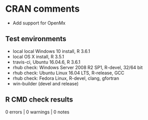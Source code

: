 # CRAN comments

* Add support for OpenMx

## Test environments
* local local Windows 10 install, R 3.6.1
* local OS X install, R 3.5.1
* travis-ci, Ubuntu 16.04.6, R 3.6.1
* rhub check: Windows Server 2008 R2 SP1, R-devel, 32/64 bit
* rhub check: Ubuntu Linux 16.04 LTS, R-release, GCC
* rhub check: Fedora Linux, R-devel, clang, gfortran
* win-builder (devel and release)

## R CMD check results

0 errors | 0 warnings | 0 notes

